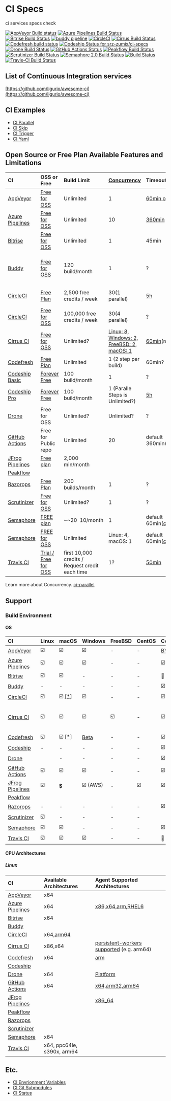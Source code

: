 # CI Specs

ci services specs check

[![AppVeyor Build status](https://ci.appveyor.com/api/projects/status/s5slt06sp2hh72pc/branch/master?svg=true)](https://ci.appveyor.com/project/srz-zumix/ci-specs/branch/master)
[![Azure Pipelines Build Status](https://dev.azure.com/srz-zumix/ci-specs/_apis/build/status/ci-specs?branchName=master)](https://dev.azure.com/srz-zumix/ci-specs/_build/latest?definitionId=9&branchName=master)
[![Bitrise Build Status](https://app.bitrise.io/app/83e4e21587717d28/status.svg?token=AbTwzSOu8eyP2cc0Xly69Q&branch=master)](https://app.bitrise.io/app/83e4e21587717d28)
[![buddy pipeline](https://app.buddy.works/zumixcpp/ci-specs/pipelines/pipeline/231618/badge.svg?token=a0d4d12b159d24a0234f9ed9567ebb40a6268f39f8151ef552999864674de564 "buddy pipeline")](https://app.buddy.works/zumixcpp/ci-specs/pipelines/pipeline/231618)
[![CircleCI](https://circleci.com/gh/srz-zumix/ci-specs/tree/master.svg?style=svg)](https://circleci.com/gh/srz-zumix/ci-specs/tree/master)
[![Cirrus Build Status](https://api.cirrus-ci.com/github/srz-zumix/ci-specs.svg?branch=master)](https://cirrus-ci.com/github/srz-zumix/ci-specs/master)
[![Codefresh build status](https://g.codefresh.io/api/badges/pipeline/srz-zumix/ci-specs%2Fci-specs?type=cf-2)](https://g.codefresh.io/public/accounts/srz-zumix/pipelines/5df982434cccf82c259fb41a)
[![Codeship Status for srz-zumix/ci-specs](https://app.codeship.com/projects/265ea250-042c-0138-e6ba-0e8ba424c4b4/status?branch=master)](https://app.codeship.com/projects/378730)
[![Drone Build Status](https://cloud.drone.io/api/badges/srz-zumix/ci-specs/status.svg?branch=master)](https://cloud.drone.io/srz-zumix/ci-specs)
[![GitHub Actions Status](https://github.com/srz-zumix/ci-specs/workflows/GitHub%20Actions/badge.svg?branch=master)](https://github.com/srz-zumix/ci-specs/actions?query=workflow%3A%22GitHub+Actions%22)
[![Peakflow Build Status](https://www.peakflow.io/en/projects/ci-specs/branch-statuses/master.svg)](https://www.peakflow.io/en/projects/ci-specs/build-groups?build_groups_q%5Bbranch_name_cont%5D=master)
[![Scrutinizer Build Status](https://scrutinizer-ci.com/g/srz-zumix/ci-specs/badges/build.png?b=master)](https://scrutinizer-ci.com/g/srz-zumix/ci-specs/build-status/master)
[![Semaphore 2.0 Build Status](https://srz-zumix.semaphoreci.com/badges/ci-specs/branches/master.svg)](https://srz-zumix.semaphoreci.com/projects/ci-specs)
[![Build Status](https://api.razorops.com/apps/blue-bird-3202/badge.svg?branch=master)](https://dashboard.razorops.com/apps/blue-bird-3202/workflows)
[![Travis-CI Build Status](https://travis-ci.com/srz-zumix/ci-specs.svg?branch=master)](https://travis-ci.com/srz-zumix/ci-specs)

## List of Continuous Integration services

[https://github.com/ligurio/awesome-ci](https://github.com/ligurio/awesome-ci)

## CI Examples

* [CI Parallel](https://github.com/srz-zumix/ci-parallel)
* [CI Skip](https://github.com/srz-zumix/ci-skip)
* [CI Trigger](https://github.com/srz-zumix/ci-trigger)
* [CI Yaml](https://github.com/srz-zumix/ci-yaml)

## Open Source or Free Plan Available Features and Limitations

|CI|OSS or Free|Build Limit|[Concurrency](https://github.com/srz-zumix/ci-parallel)|Timeout|No Output Timeout|Any Limits|
|:--|:--|:--|:--|:--|:--|:--|
|[AppVeyor][]|[Free for OSS](https://www.appveyor.com/pricing/)|Unlimited|1|[60min or less](https://www.appveyor.com/docs/build-configuration/#build-timeout)|?||
|[Azure Pipelines][]|[Free for OSS](https://azure.microsoft.com/ja-jp/pricing/details/devops/azure-devops-services/)|Unlimited|10|[360min](https://docs.microsoft.com/en-us/azure/devops/pipelines/licensing/concurrent-jobs?view=azure-devops#microsoft-hosted-cicd)|?||
|[Bitrise][]|[Free for OSS](https://blog.bitrise.io/free-developer-plan-features-for-open-source-projects-on-bitrise)|Unlimited|1|45min|?||
|[Buddy][]|[Free for OSS](https://buddy.works/free-for-open-source)|120 build/month|1|?|?|5 projects / 500 MB cache / 1 GB & 2vCPU performance|
|[CircleCI][]|[Free Plan](https://circleci.com/pricing/)|2,500 free credits / week|30(1 parallel)|[5h](https://circleci.com/docs/2.0/configuration-reference/#jobs)|default 10min ([config: no_output_timeout](https://circleci.com/docs/2.0/configuration-reference/#run))||
|[CircleCI][]|[Free for OSS](https://circleci.com/docs/2.0/oss/#overview)|100,000 free credits / week|30(4 parallel)|?|?||
|[Cirrus CI][]|[Free for OSS](https://cirrus-ci.org/pricing/)|Unlimited?|[Linux: 8, Windows: 2, FreeBSD: 2, macOS: 1](https://cirrus-ci.org/features/#no-concurrency-limit-no-queues)|[60min](https://cirrus-ci.org/faq/#instance-timed-out)(max 2h)|?|[Parallel VMs limit](https://cirrus-ci.org/faq/#are-there-any-limits)|
|[Codefresh][]|[Free Plan](https://codefresh.io/pricing/)|Unlimited|1 (2 step per build) |60min?|15min ?|
|[Codeship Basic][]|[Forever Free](https://codeship.com/pricing/basic)|100 build/month|1|?|?||
|[Codeship Pro][]|[Forever Free](https://codeship.com/pricing/pro)|100 build/month|1 (Paralle Steps is Unlimited?)|[5h](https://documentation.codeship.com/pro/builds-and-configuration/steps/#step-timeouts)|[15min](https://documentation.codeship.com/pro/builds-and-configuration/steps/#step-timeouts)||
|[Drone](https://cloud.drone.io/)|Free for OSS|Unlimited?|Unlimited?|?|?||
|[GitHub Actions][]|Free for Public repo|Unlimited|20|default 360min([config](https://help.github.com/en/articles/workflow-syntax-for-github-actions#jobsjob_idtimeout-minutes))|?|[Usage Limit](https://help.github.com/en/articles/about-github-actions#usage-limits)|
|[JFrog Pipelines][]|[Free plan](https://jfrog.com/pricing/)|2,000 min/month| | | ||
|[Peakflow][]||
|[Razorops][]|[Free Plan](https://razorops.com/pricing)|200 builds/month|1|?|?||
|[Scrutinizer][]|[Free for OSS](https://scrutinizer-ci.com/pricing)|Unlimited?|1|?|?||
|[Semaphore][]|[FREE plan](https://semaphoreci.com/pricing)|~~$20~~$10/month|1|default 60min([config](https://docs.semaphoreci.com/article/50-pipeline-yaml#execution_time_limit))|?|[Quotas and Limits](https://docs.semaphoreci.com/article/133-quotas-and-limits)|
|[Semaphore][]|[FREE for OSS](https://semaphoreci.com/pricing)|Unlimited|Linux: 4, macOS: 1|default 60min([config](https://docs.semaphoreci.com/article/50-pipeline-yaml#execution_time_limit))|?|[Quotas and Limits](https://docs.semaphoreci.com/article/133-quotas-and-limits)|
|[Travis CI][]|[Trial / Free for OSS](https://travis-ci.com/plans)|first 10,000 credits / Request credit each time|1?|[50min](https://docs.travis-ci.com/user/customizing-the-build#build-timeouts)|[10min](https://docs.travis-ci.com/user/customizing-the-build#build-timeouts)||

Learn more about Concurrency. [ci-parallel](https://github.com/srz-zumix/ci-parallel)

## Support

### Build Environment

#### OS

|CI|Linux|macOS|Windows|FreeBSD|CentOS|Container|Self Agent|
|:--|:--|:--|:--|:--|:--|:--|:--|
|[AppVeyor](https://www.appveyor.com/docs/build-environment/)|:ballot_box_with_check:|:ballot_box_with_check:|:ballot_box_with_check:|-|-|[BYOC](https://www.appveyor.com/docs/byoc/docker/)|:ballot_box_with_check: [[*]](https://ci.appveyor.com/build-clouds)|
|[Azure Pipelines](https://docs.microsoft.com/ja-jp/azure/devops/pipelines/agents/agents?view=azure-devops)|:ballot_box_with_check:|:ballot_box_with_check:|:ballot_box_with_check:|-|-|:ballot_box_with_check:|:ballot_box_with_check:|
|[Bitrise](https://devcenter.bitrise.io/infrastructure/virtual-machines/)|:ballot_box_with_check:|:ballot_box_with_check:|-|-|-|:small_red_triangle: [*](https://devcenter.bitrise.io/tutorials/docker/use-your-own-docker-image/)|-|
|[Buddy][]|-|-|-|-|-|:ballot_box_with_check:|-|
|[CircleCI](https://circleci.com/docs/2.0/configuration-reference/#docker--machine--macos--windows-executor)|:ballot_box_with_check:|:ballot_box_with_check: [[*]](https://circleci.com/docs/2.0/oss/#overview)|:ballot_box_with_check:|-|-|:ballot_box_with_check:|[:heavy_dollar_sign:](https://circleci.com/ja/build-environments/runner/)|
|[Cirrus CI](https://cirrus-ci.org/features/#comparison-with-popular-ciaas)|:ballot_box_with_check:|:ballot_box_with_check:|:ballot_box_with_check:|:ballot_box_with_check:|-|:ballot_box_with_check: [[*]](https://cirrus-ci.org/guide/docker-builder-vm/)| :ballot_box_with_check: [persistent-workers](https://cirrus-ci.org/guide/persistent-workers/) / :heavy_dollar_sign: [[*]](https://cirrus-ci.org/guide/supported-computing-services/)|
|[Codefresh][]|:ballot_box_with_check:|:ballot_box_with_check: [[*]](https://codefresh.io/docs/docs/incubation/osx-ios-builds/)|[Beta](https://codefresh.io/docs/docs/incubation/windows-beta/)|-|-|:ballot_box_with_check:|:ballot_box_with_check:[*](https://codefresh.io/docs/docs/administration/codefresh-runner/)|
|[Codeship][]|-|-|-|-|-|:ballot_box_with_check:|-|
|[Drone](https://docs.drone.io/user-guide/pipeline/steps/#platform)||-|-|-|-|:ballot_box_with_check:|:ballot_box_with_check: [[*]](https://exec-runner.docs.drone.io/configuration/platform/)|
|[GitHub Actions](https://help.github.com/en/articles/workflow-syntax-for-github-actions#jobsjob_idruns-on)|:ballot_box_with_check:|:ballot_box_with_check:|:ballot_box_with_check:|-|-|:ballot_box_with_check:|:ballot_box_with_check:|
|[JFrog Pipelines][]|:ballot_box_with_check:|:heavy_dollar_sign:|:ballot_box_with_check: (AWS)|-|:ballot_box_with_check:|:ballot_box_with_check:|:heavy_dollar_sign:|
|[Peakflow](https://www.peakflow.io/)||
|[Razorops][]|-|-|-|-|-|:ballot_box_with_check:|-|
|[Scrutinizer][]|:ballot_box_with_check:|-|-|-|-|||
|[Semaphore](https://docs.semaphoreci.com/category/57-cicd-environment)|:ballot_box_with_check:|:ballot_box_with_check:|-|-|-|:ballot_box_with_check: [\[*\]](https://docs.semaphoreci.com/ci-cd-environment/custom-ci-cd-environment-with-docker/)|-|
|[Travis CI](https://docs.travis-ci.com/user/multi-os/)|:ballot_box_with_check:|:ballot_box_with_check:|:ballot_box_with_check:|-|-|:small_red_triangle: [*](https://docs.travis-ci.com/user/docker/)|-|

#### CPU Architectures

##### Linux

|CI|Available Architectures|Agent Supported Architectures|
|:--|:--|:--|
|[AppVeyor][]|x64||
|[Azure Pipelines][]|x64|[x86,x64,arm,RHEL6](https://docs.microsoft.com/en-us/azure/devops/pipelines/agents/agents?view=azure-devops&tabs=browser#install)|
|[Bitrise][]|x64||
|[Buddy][]||
|[CircleCI][]|x64,[arm64](https://circleci.com/docs/2.0/arm-resources/)||
|[Cirrus CI][]|x86,x64|[persistent-workers supported](https://cirrus-ci.org/guide/persistent-workers/) (e.g. arm64)|
|[Codefresh][]|x64|[arm](https://codefresh.io/docs/docs/incubation/arm-support/)|
|[Codeship][]||
|[Drone][]|x64|[Platform](https://docs.drone.io/pipeline/exec/syntax/platform/)|
|[GitHub Actions][]|x64|[x64,arm32,arm64](https://docs.github.com/en/actions/hosting-your-own-runners/about-self-hosted-runners#supported-architectures-and-operating-systems-for-self-hosted-runners)|
|[JFrog Pipelines][]||[x86_64](https://www.jfrog.com/confluence/display/JFROG/Managing+Pipelines+Static+Nodes)|
|[Peakflow][]||
|[Razorops][]||
|[Scrutinizer][]||
|[Semaphore][]|x64||
|[Travis CI][]|x64, ppc64le, s390x, arm64||

## Etc.

* [CI Envrionment Variables](./docs/ci-env-var.md)
* [CI Git Submodules](./docs/ci-submodules.md)
* [CI Status](./docs/ci-status.md)

[Appcircle]:https://appcircle.io/
[AppVeyor]:https://www.appveyor.com
[Azure Pipelines]:https://azure.microsoft.com/ja-jp/services/devops/pipelines/
[Bitrise]:https://www.bitrise.io
[Buddy]:https://buddy.works
[CircleCI]:https://circleci.com
[Cirrus CI]:https://cirrus-ci.org/
[Codefresh]:https://codefresh.io/
[Codeship]:https://codeship.com/
[Codeship Basic]:https://codeship.com/
[Codeship Pro]:https://codeship.com/
[Drone]:https://cloud.drone.io/
[GitHub Actions]:https://help.github.com/en/articles/about-github-actions
[JFrog Pipelines]:https://www.jfrog.com/confluence/display/JFROG/JFrog+Pipelines
[Peakflow]:https://www.peakflow.io/
[Razorops]:https://razorops.com/
[Scrutinizer]:https://scrutinizer-ci.com
[Semaphore]:https://semaphoreci.com/
[Travis CI]:https://travis-ci.com/
